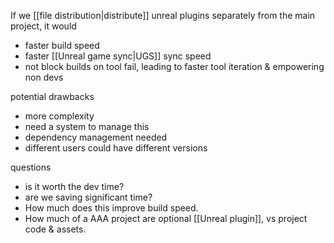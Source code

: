 If we [[file distribution|distribute]] unreal plugins separately from the main project, it would
- faster build speed
- faster [[Unreal game sync|UGS]] sync speed
- not block builds on tool fail, leading to faster tool iteration & empowering non devs

potential drawbacks
- more complexity
- need a system to manage this
- dependency management needed
- different users could have different versions

questions
- is it worth the dev time?
- are we saving significant time?
- How much does this improve build speed.
- How much of a AAA project are optional [[Unreal plugin]], vs project code & assets.
